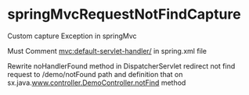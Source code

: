 # springMvcRequestNotFindCapture
Custom capture Exception in springMvc


Must Comment <mvc:default-servlet-handler/>  in spring.xml file 

Rewrite noHandlerFound method in DispatcherServlet redirect not find request to /demo/notFound path  and definition that on 
sx.java.www.controller.DemoController.notFind method
